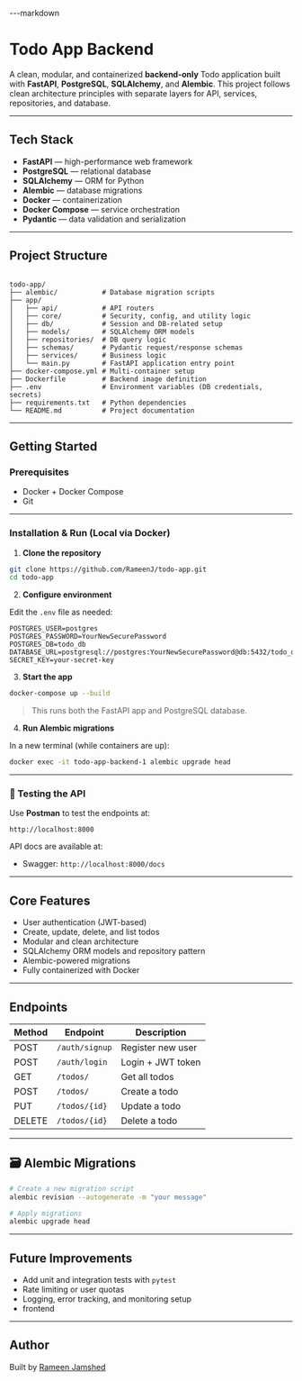 ---markdown
# Todo App Backend

A clean, modular, and containerized **backend-only** Todo application built with **FastAPI**, **PostgreSQL**, **SQLAlchemy**, and **Alembic**. This project follows clean architecture principles with separate layers for API, services, repositories, and database.

---

## Tech Stack

- **FastAPI** — high-performance web framework
- **PostgreSQL** — relational database
- **SQLAlchemy** — ORM for Python
- **Alembic** — database migrations
- **Docker** — containerization
- **Docker Compose** — service orchestration
- **Pydantic** — data validation and serialization

---

## Project Structure

```

todo-app/
├── alembic/           # Database migration scripts
├── app/
│   ├── api/           # API routers
│   ├── core/          # Security, config, and utility logic
│   ├── db/            # Session and DB-related setup
│   ├── models/        # SQLAlchemy ORM models
│   ├── repositories/  # DB query logic
│   ├── schemas/       # Pydantic request/response schemas
│   ├── services/      # Business logic
│   └── main.py        # FastAPI application entry point
├── docker-compose.yml # Multi-container setup
├── Dockerfile         # Backend image definition
├── .env               # Environment variables (DB credentials, secrets)
├── requirements.txt   # Python dependencies
└── README.md          # Project documentation

````

---

## Getting Started

### Prerequisites

- Docker + Docker Compose
- Git

---

### Installation & Run (Local via Docker)

1. **Clone the repository**

```bash
git clone https://github.com/RameenJ/todo-app.git
cd todo-app
````

2. **Configure environment**

Edit the `.env` file as needed:

```env
POSTGRES_USER=postgres
POSTGRES_PASSWORD=YourNewSecurePassword
POSTGRES_DB=todo_db
DATABASE_URL=postgresql://postgres:YourNewSecurePassword@db:5432/todo_db
SECRET_KEY=your-secret-key
```

3. **Start the app**

```bash
docker-compose up --build
```

> This runs both the FastAPI app and PostgreSQL database.

4. **Run Alembic migrations**

In a new terminal (while containers are up):

```bash
docker exec -it todo-app-backend-1 alembic upgrade head
```

---

### 🧪 Testing the API

Use **Postman** to test the endpoints at:

```
http://localhost:8000
```

API docs are available at:

* Swagger: `http://localhost:8000/docs`
---

## Core Features

* User authentication (JWT-based)
* Create, update, delete, and list todos
* Modular and clean architecture
* SQLAlchemy ORM models and repository pattern
* Alembic-powered migrations
* Fully containerized with Docker

---

## Endpoints

| Method | Endpoint       | Description       |
| ------ | -------------- | ----------------- |
| POST   | `/auth/signup` | Register new user |
| POST   | `/auth/login`  | Login + JWT token |
| GET    | `/todos/`      | Get all todos     |
| POST   | `/todos/`      | Create a todo     |
| PUT    | `/todos/{id}`  | Update a todo     |
| DELETE | `/todos/{id}`  | Delete a todo     |

---

## 🗃️ Alembic Migrations

```bash
# Create a new migration script
alembic revision --autogenerate -m "your message"

# Apply migrations
alembic upgrade head
```

---

## Future Improvements

* Add unit and integration tests with `pytest`
* Rate limiting or user quotas
* Logging, error tracking, and monitoring setup
* frontend


---

## Author

Built by [Rameen Jamshed](https://github.com/RameenJ)


